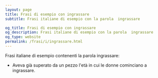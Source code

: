 ```yaml
---
layout: page
title: Frasi di esempio con ingrassare 
subtitle: Frasi italiane di esempio con la parola  ingrassare

og_title: Frasi di esempio con ingrassare 
og_description: Frasi italiane di esempio con la parola  ingrassare
og_type: website
permalink: /frasi/i/ingrassare.html
---
```


Frasi italiane di esempio contenenti la parola ingrassare:


- Aveva già superato da un pezzo l'età in cui le donne cominciano a ingrassare.
